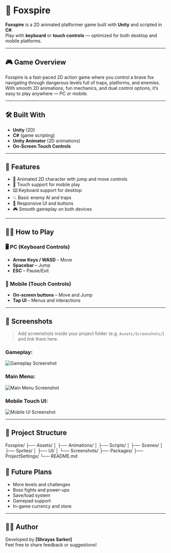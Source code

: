 # 🦊 Foxspire

**Foxspire** is a 2D animated platformer game built with **Unity** and scripted in **C#**.  
Play with **keyboard** or **touch controls** — optimized for both desktop and mobile platforms.

---

## 🎮 Game Overview

Foxspire is a fast-paced 2D action game where you control a brave fox navigating through dangerous levels full of traps, platforms, and enemies. With smooth 2D animations, fun mechanics, and dual control options, it’s easy to play anywhere — PC or mobile.

---

## 🛠️ Built With

- **Unity** (2D)
- **C#** (game scripting)
- **Unity Animator** (2D animations)
- **On-Screen Touch Controls**

---

## 🎨 Features

- 🦊 Animated 2D character with jump and move controls  
- 📱 Touch support for mobile play  
- ⌨️ Keyboard support for desktop  
- 💥 Basic enemy AI and traps  
- 🔄 Responsive UI and buttons  
- 🎮 Smooth gameplay on both devices

---

## 🧑‍💻 How to Play

### 🖥️ PC (Keyboard Controls)
- **Arrow Keys / WASD** – Move
- **Spacebar** – Jump
- **ESC** – Pause/Exit

### 📱 Mobile (Touch Controls)
- **On-screen buttons** – Move and Jump
- **Tap UI** – Menus and interactions

---

## 📸 Screenshots

> Add screenshots inside your project folder (e.g. `Assets/Screenshots/`) and link them here.

### Gameplay:
![Gameplay Screenshot](Assets/Screenshots/gameplay1.png)

### Main Menu:
![Main Menu Screenshot](Assets/Screenshots/menu.png)

### Mobile Touch UI:
![Mobile UI Screenshot](Assets/Screenshots/mobile_controls.png)

---

## 📁 Project Structure

Foxspire/
├── Assets/
│ ├── Animations/
│ ├── Scripts/
│ ├── Scenes/
│ ├── Sprites/
│ ├── UI/
│ └── Screenshots/
├── Packages/
├── ProjectSettings/
└── README.md
## 🚀 Future Plans

- More levels and challenges  
- Boss fights and power-ups  
- Save/load system  
- Gamepad support  
- In-game currency and store

---
## 🙋‍♂️ Author

Developed by **[Shrayas Sarker]**  
Feel free to share feedback or suggestions!

